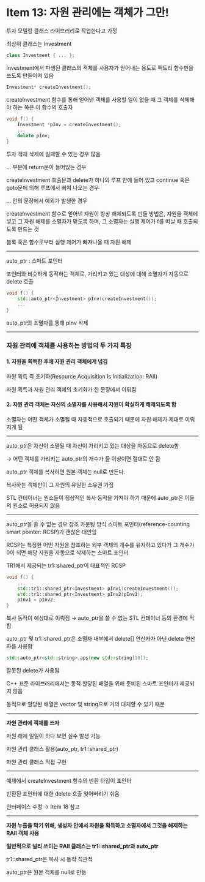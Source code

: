 # Item 13: 자원 관리에는 객체가 그만!

투자 모델링 클래스 라이브러리로 작업한다고 가정

최상위 클래스는 Investment

```c++
class Investment { ... };
```

Investment에서 파생된 클래스의 객체를 사용자가 얻어내는 용도로 팩토리 함수만을 쓰도록 만들어져 있음

```c++
Investment* createInvestment();
```

createInvestment 함수를 통해 얻어낸 객체를 사용할 일이 없을 때 그 객체를 삭제해야 하는 쪽은 이 함수의 호출자

```c++
void f() {
    Investment *pInv = createInvestment();
    ...
    delete pInv;
}
```

투자 객체 삭제에 실패할 수 있는 경우 많음

... 부분에 return문이 들어있는 경우

createInvestment 호출문과 delete가 하나의 루프 안에 들어 있고 continue 혹은 goto문에 의해 루프에서 빠져 나오는 경우

... 안의 문장에서 예외가 발생한 경우

createInvestment 함수로 얻어낸 자원이 항상 해제되도록 만들 방법은, 자원을 객체에 넣고 그 자원 해제를 소멸자가 맡도록 하며, 그 소멸자는 실행 제어가 f를 떠날 때 호출되도록 만드는 것

블록 혹은 함수로부터 실행 제어가 빠져나올 때 자원 해제

---

auto_ptr : 스마트 포인터

포인터와 비슷하게 동작하는 객체로, 가리키고 있는 대상에 대해 소멸자가 자동으로 delete 호출

```c++
void f() {
    std::auto_ptr<Investment> pInv(createInvestment());
    ...
}
```

auto_ptr의 소멸자를 통해 pInv 삭제

---

### 자원 관리에 객체를 사용하는 방법의 두 가지 특징

#### 1. 자원을 획득한 후에 자원 관리 객체에게 넘김

자원 획득 즉 초기화(Resource Acquisition Is Initialization: RAII)

자원 획득과 자원 관리 객체의 초기화가 한 문장에서 이뤄짐

#### 2. 자원 관리 객체는 자신의 소멸자를 사용해서 자원이 확실하게 해제되도록 함

소멸자는 어떤 객체가 소멸될 때 자동적으로 호출되기 때문에 자원 해제가 제대로 이뤄지게 됨

---

auto_ptr은 자신이 소멸될 때 자신이 가리키고 있는 대상을 자동으로 delete함

→ 어떤 객체를 가리키는 auto_ptr의 개수가 둘 이상이면 절대로 안 됨

auto_ptr 객체를 복사하면 원본 객체는 null로 만든다.

복사하는 객체만이 그 자원의 유일한 소유권 가짐

STL 컨테이너는 원소들이 정상적인 복사 동작을 가져야 하기 때문에 auto_ptr은 이들의 원소로 허용되지 않음

---

auto_ptr을 쓸 수 없는 경우 참조 카운팅 방식 스마트 포인터(reference-counting smart pointer: RCSP)가 괜찮은 대안임

RCSP는 특정한 어떤 자원을 참조하는 외부 객체의 개수를 유지하고 있다가 그 개수가 0이 되면 해당 자원을 자동으로 삭제하는 스마트 포인터

TR1에서 제공되는 tr1::shared_ptr이 대표적인 RCSP

```c++
void f() {
    ...
    std::tr1::shared_ptr<Investment> pInv1(createInvestment());
    std::tr1::shared_ptr<Investment> pInv2(pInv1);
    pInv1 = pInv2;
}
```

복사 동작이 예상대로 이뤄짐 → auto_ptr을 쓸 수 없는 STL 컨테이너 등의 환경에 적합

auto_ptr 및 tr1::shared_ptr은 소멸자 내부에서 delete[] 연산자가 아닌 delete 연산자를 사용함

```c++
std::auto_ptr<std::string> aps(new std::string[10]);
```

잘못된 delete가 사용됨

C++ 표준 라이브러리에서는 동적 할당된 배열을 위해 준비된 스마트 포인터가 제공되지 않음

동적으로 할당된 배열은 vector 및 string으로 거의 대체할 수 있기 때문

---

**자원 관리에 객체를 쓰자**

자원 해제 일일이 하다 보면 실수 발생 가능

자원 관리 클래스 활용(auto_ptr, tr1::shared_ptr)

자원 관리 클래스 직접 구현

---

예제에서 createInvestment 함수의 반환 타입이 포인터

반환된 포인터에 대한 delete 호출 잊어버리기 쉬움

인터페이스 수정 → Item 18 참고

---

**자원 누출을 막기 위해, 생성자 안에서 자원을 획득하고 소멸자에서 그것을 해제하는 RAII 객체 사용**

**일반적으로 널리 쓰이는 RAII 클래스는 tr1::shared_ptr과 auto_ptr**

tr1::shared_ptr은 복사 시 동작 직관적

auto_ptr은 원본 객체를 null로 만듦

